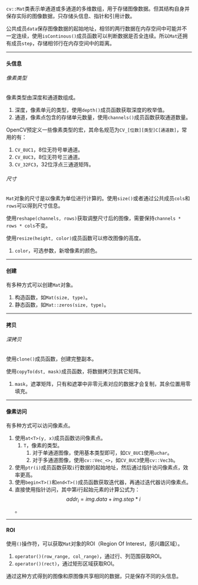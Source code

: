 `cv::Mat`类表示单通道或多通道的多维数组，用于存储图像数据。但其结构自身并保存实际的图像数据，只存储头信息、指针和引用计数。

公共成员`data`保存图像数据的起始地址，相邻的两行数据在内存空间中可能并不一定连续，使用`isContinous()`成员函数可以判断数据是否全连续。所以`Mat`还拥有成员`step`，存储相邻行在内存空间中的距离。

---

#### 头信息

###### 像素类型

像素类型由深度和通道数组成。

1. 深度，像素单元的类型，使用`depth()`成员函数获取深度的枚举值。
2. 通道，像素点包含的存储单元数量，使用`channels()`成员函数获取通道数量。

OpenCV预定义一些像素类型的宏，其命名规范为`CV_[位数][类型]C[通道数]`，常用的有：

1. `CV_8UC1`，8位无符号单通道。
2. `CV_8UC3`，8位无符号三通道。
3. `CV_32FC3`，32位浮点三通道矩阵。

###### 尺寸

`Mat`对象的尺寸是以像素为单位进行计算的。使用`size()`或者通过公共成员`cols`和`rows`可以得到尺寸信息。

使用`reshape(channels, rows)`获取调整尺寸后的图像，需要保持`channels * rows * cols`不变。

使用`resize(height, color)`成员函数可以修改图像的高度。

1. `color`，可选参数，新增像素的颜色。

---

#### 创建

有多种方式可以创建`Mat`对象。

1. 构造函数，如`Mat(size, type)`。
2. 静态函数，如`Mat::zeros(size, type)`。

---

#### 拷贝

###### 深拷贝

使用`clone()`成员函数，创建完整副本。

使用`copyTo(dst, mask)`成员函数，将数据拷贝到其它矩阵。

1. `mask`，遮罩矩阵，只有和遮罩中非零元素对应的数据才会复制，其余位置用零填充。

---

#### 像素访问

有多种方式可以访问像素点。

1. 使用`at<T>(y, x)`成员函数访问像素点。
   1. `T`，像素的类型。
      1. 对于单通道图像，使用基本类型即可，如`CV_8UC1`使用`uchar`。
      2. 对于多通道图像，使用`cv::Vec_<>`，如`CV_8UC3`使用`cv::Vec3b`。
2. 使用`ptr(i)`成员函数获取`i`行数据的起始地址，然后通过指针访问像素点，效率更高。
3. 使用`begin<T>()`和`end<T>()`成员函数获取迭代器，再通过迭代器访问像素点。
4. 直接使用指针访问，其中第i行起始元素的计算公式为：$$ addr_i = img.data + img.step * i$$。

---

#### ROI

使用`()`操作符，可以获取`Mat`对象的ROI（Region Of Interest，感兴趣区域）。

1. `operator()(row_range, col_range)`，通过行、列范围获取ROI。
2. `operator()(rect)`，通过矩形区域获取ROI。

通过这种方式得到的图像和原图像共享相同的数据，只是保存不同的头信息。
